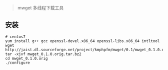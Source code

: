 > mwget 多线程下载工具

安装
---

    # centos7
    yum install g++ gcc openssl-devel.x86_64 openssl-libs.x86_64 intltool
    wget http://jaist.dl.sourceforge.net/project/kmphpfm/mwget/0.1/mwget_0.1.0.orig.tar.bz2
    tar -xjvf mwget_0.1.0.orig.tar.bz2
    cd mwget_0.1.0.orig
    ./configure
